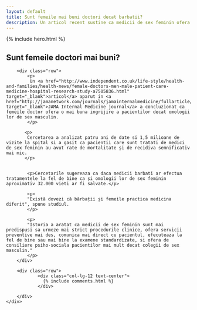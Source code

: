 ```yaml
---
layout: default
title: Sunt femeile mai buni doctori decat barbatii?
description: Un articol recent sustine ca medicii de sex feminin ofera o mai buna ingrijire a pacientilor.
---
```



<!-- Start Hero -->

{% include hero.html %}

<!-- End Hero -->


<!-- Start About -->
<div class="about">
    <div class="container-fluid">
        <h2 class="section-title">Sunt femeile doctori mai buni?</h2>
        
        <div class="row">
            <p>
             Un <a href="http://www.independent.co.uk/life-style/health-and-families/health-news/female-doctors-men-male-patient-care-medicine-hospital-research-study-a7505836.html" target="_blank">articol</a> aparut in <a href="http://jamanetwork.com/journals/jamainternalmedicine/fullarticle/2593255" target="_blank">JAMA Internal Medicine journal</a> a concluzionat ca femeile doctor ofera o mai buna ingrijire a pacientilor decat omologii lor de sex masculin.
            </p>
           
           <p>
            Cercetarea a analizat patru ani de date si 1,5 milioane de vizite la spital si a gasit ca pacientii care sunt tratati de medici de sex feminin au avut rate de mortalitate și de recidiva semnificativ mai mic.
           </p>


            <p>Cercetarile sugereaza ca daca medicii barbati ar efectua tratamentele la fel de bine ca și omologii lor de sex feminin aproximativ 32.000 vieti ar fi salvate.</p>
            
            <p>
            "Există dovezi că bărbații și femeile practica medicina diferit", spune studiul.
            </p>
            
            <p>
            "Istoria a aratat ca medicii de sex feminin sunt mai predispusi sa urmeze mai strict procedurile clinice, ofera servicii preventive mai des, comunica mai direct cu pacientul, efecuteaza la fel de bine sau mai bine la examene standardizate, si ofera de consiliere psiho-sociala pacientilor mai mult decat colegii de sex masculin."
            </p>
        </div>
        
        <div class="row">
                <div class="col-lg-12 text-center">
                  {% include comments.html %}
                </div>

        </div>
    </div>  
</div>
        








